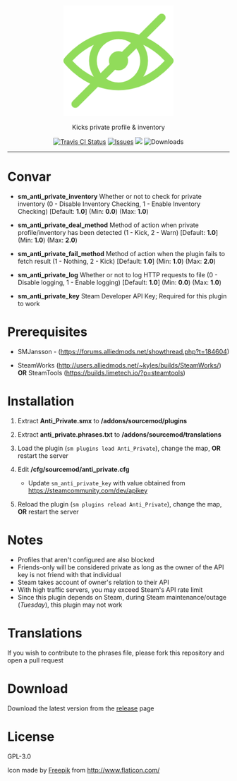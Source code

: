 <p align="center">
	<img alt="CIDR Blocker" src="assets/img/Anti_Private_256.png" height="250" width="250">
</p>

<p align="center">
	Kicks private profile & inventory
</p>

<p align="center">
	<a href="https://travis-ci.org/RumbleFrog/Anti-Private"><img alt="Travis CI Status" src="https://img.shields.io/travis/RumbleFrog/Anti-Private.svg?style=flat-square"></a>
	<a href="https://github.com/RumbleFrog/Anti-Private/issues"><img alt="Issues" src="https://img.shields.io/github/issues/RumbleFrog/Anti-Private.svg?style=flat-square"></a>
	<a href="https://discord.gg/gh8uMa9"><img src="https://img.shields.io/discord/364849839508553730.svg?style=flat-square"></a>
	<img alt="Downloads" src="https://img.shields.io/github/downloads/RumbleFrog/Anti-Private/total.svg?style=flat-square">
</p>

---

# Convar

- **sm_anti_private_inventory** Whether or not to check for private inventory (0 - Disable Inventory Checking, 1 - Enable Inventory Checking) [Default: **1.0**] (Min: **0.0**) (Max: **1.0**)

- **sm_anti_private_deal_method** Method of action when private profile/inventory has been detected (1 - Kick, 2 - Warn) [Default: **1.0**] (Min: **1.0**) (Max: **2.0**)

- **sm_anti_private_fail_method** Method of action when the plugin fails to fetch result (1 - Nothing, 2 - Kick) [Default: **1.0**] (Min: **1.0**) (Max: **2.0**)

- **sm_anti_private_log** Whether or not to log HTTP requests to file (0 - Disable logging, 1 - Enable logging) [Default: **1.0**] (Min: **0.0**) (Max: **1.0**)

- **sm_anti_private_key** Steam Developer API Key; Required for this plugin to work

# Prerequisites

- SMJansson - (https://forums.alliedmods.net/showthread.php?t=184604)

- SteamWorks (http://users.alliedmods.net/~kyles/builds/SteamWorks/) **OR** SteamTools (https://builds.limetech.io/?p=steamtools)

# Installation

1. Extract **Anti_Private.smx** to **/addons/sourcemod/plugins**

2. Extract **anti_private.phrases.txt** to **/addons/sourcemod/translations**

3. Load the plugin (`sm plugins load Anti_Private`), change the map, **OR** restart the server

4. Edit **/cfg/sourcemod/anti_private.cfg**
	- Update `sm_anti_private_key` with value obtained from https://steamcommunity.com/dev/apikey

5. Reload the plugin (`sm plugins reload Anti_Private`), change the map, **OR** restart the server

# Notes

- Profiles that aren't configured are also blocked
- Friends-only will be considered private as long as the owner of the API key is not friend with that individual
- Steam takes account of owner's relation to their API
- With high traffic servers, you may exceed Steam's API rate limit
- Since this plugin depends on Steam, during Steam maintenance/outage (*Tuesday*), this plugin may not work

# Translations

If you wish to contribute to the phrases file, please fork this repository and open a pull request

# Download

Download the latest version from the [release](https://github.com/RumbleFrog/Anti-Private/releases) page

# License

GPL-3.0

Icon made by <a href="http://www.freepik.com/" target="_blank">Freepik</a> from <a href="http://www.flaticon.com/" target="_blank">http://www.flaticon.com/</a>
